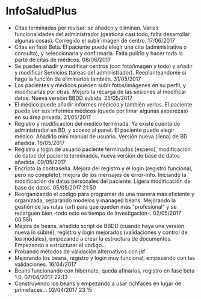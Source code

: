 # InfoSaludPlus
- Citas terminadas por revisar: se añaden y eliminan. Varias funcionalidades del administrador (gestiona casi todo, falta desarrollar algunas cosas). Corregido el subir imagen de centro. 17/06/2017
- Citas en fase Beta. El paciente puede elegir una cita (administrativa o consulta), y seleccionarla y confirmarla. Falta pulirlo y hacer toda la parte de citas de médicos. 08/06/2017
- Se pueden añadir y modificar centros (con foto/imagen y todo) y añadir y modificar Servicios (tareas del administrador). Reeplanteandome si hago la función de eliminarlos también. 31/05/2017
- Los pacientes y médicos pueden subir fotos/imágenes en su perfil, y modificarlas por otras. Mejoro la recarga de las sesiones al modificar datos. Nueva version BBDD subida. 25/05/2017
- El médico puede añadir informes médicos y también verlos. El paciente puede ver sus informes médicos (queda por limar algunas asperezas) en su área privada. 21/05/2017
- Registro y modificación del medico terminada. Ya existe cuenta de administrador en BD, y acceso al panel. El paciente puede elegir médico. Añadido mini manual de usuario. Versión nueva (llena) de BD añadida. 16/05/2017
- Registro y login de usuario paciente terminados (espero), modificación de datos del paciente terminados, nueva versión de base de datos añadida. 09/05/2017 
- Encripto la contraseña. Mejora del registro y el login (registro funcional, pero no completo), mejora de los mensajes de error-info. Iniciando la modificación de datos personales del paciente. Ligera modificación de base de datos. 05/05/2017 21:50
- Reorganizando el código para programar de una manera más eficiente y organizada, separando modelos y managed beans. Mejorando la gestión de las rutas (url) para que queden más "profesional" y se recarguen bien -todo esto es tiempo de investigación-. 02/05/2017 00:55h
- Mejora de beans, añadido script de BBDD (cuando haya una versión nueva lo subiré), registro y login mejorados (validaciones y control de los modales), empezando a crear la estructura de documentos. Empezando a estructurar el codigo...
- Probando métodos de validación alternativos con jsf
- Mejorando los beans, registro y login muy funcional, empezando con las validaciones. 16/04/2017
- Beans funcionando con hibernate, queda afinarlos, registro en fase beta 1.0, 07/04/2017 22:13
- Construyendo los beans y empezando a usar richfaces en lugar de primefaces... 02/04/2017 23:15

